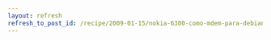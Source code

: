 ```yaml
---
layout: refresh
refresh_to_post_id: /recipe/2009-01-15/nokia-6300-como-mdem-para-debian-con-simyo.html
---
```

